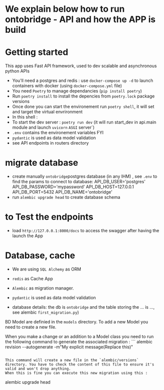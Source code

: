 # We explain below how to run ontobridge - API and how the APP is build

# Getting started

This app uses Fast API framework, used to dev scalable and asynchronous python APIs

- You'll need a postgres and redis : use `docker-compose up -d` to launch containers with docker (using `docker-compose.yml` file)
- You need `Poetry` to manage dependancies (`pip install poetry`)
- Run `poetry install` to install the depencies from `poetry.lock` package versions
- Once done you can start the environement run `poetry shell`, it will set and target the virtual envrironment
- In this shell :
- To start the dev server : `poetry run dev` (it will run start_dev in api.main module and launch `uvicorn` `ASGI` server`)
- `.env` contains the environement variables FYI
- `pydantic` is used as data model validation
- see API endpoints in routers directory

# migrate database

- create manually `ontobridge`postgres database (in any IHM) , see `.env` to find the params to connect to database:
  API_DB_USER='postgres'
  API_DB_PASSWORD='mypassword'
  API_DB_HOST=127.0.0.1
  API_DB_PORT=5432
  API_DB_NAME='ontobridge'
- run `alembic upgrade head` to create database schema

# to Test the endpoints

- load `http://127.0.0.1:8000/docs` to access the swagger after having the launch the App

# Database, cache

- We are using `SQL Alchemy` as ORM
- `redis` as Cache App
- `Alembic` as migration manager.
- `pydantic` is used as data model validation

- database details: the db is `ontobridge` and the table storing the ... is ..., see alembic `first_migration.py`)

BD Model are definied in the `models` directory.
To add a new Model you need to create a new file.

When you make a change or an addition to a Model class you need to run the following command to generate the associated migration : ```
alembic revision --autogenerate -m"My explicit message(Replace this)"

```

This command will create a new file in the `alembic/versions` directory. You have to check the content of this file to ensure it's valid and won't drop anything.
When this is fine you can execute this new migration using this :

```

alembic upgrade head

```

```
